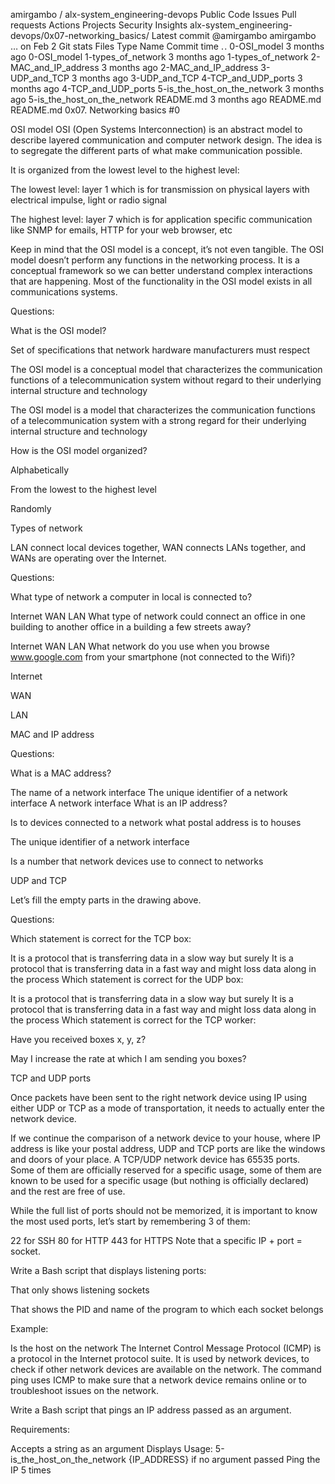 
amirgambo
/
alx-system_engineering-devops
Public
Code
Issues
Pull requests
Actions
Projects
Security
Insights
alx-system_engineering-devops/0x07-networking_basics/
Latest commit
@amirgambo
amirgambo
…
on Feb 2
Git stats
Files
Type
Name
Commit time
. .
0-OSI_model
3 months ago
0-OSI_model
1-types_of_network
3 months ago
1-types_of_network
2-MAC_and_IP_address
3 months ago
2-MAC_and_IP_address
3-UDP_and_TCP
3 months ago
3-UDP_and_TCP
4-TCP_and_UDP_ports
3 months ago
4-TCP_and_UDP_ports
5-is_the_host_on_the_network
3 months ago
5-is_the_host_on_the_network
README.md
3 months ago
README.md
README.md
0x07. Networking basics #0

OSI model
OSI (Open Systems Interconnection) is an abstract model to describe layered communication and computer network design. The idea is to segregate the different parts of what make communication possible.

It is organized from the lowest level to the highest level:

The lowest level: layer 1 which is for transmission on physical layers with electrical impulse, light or radio signal

The highest level: layer 7 which is for application specific communication like SNMP for emails, HTTP for your web browser, etc

Keep in mind that the OSI model is a concept, it’s not even tangible. The OSI model doesn’t perform any functions in the networking process. It is a conceptual framework so we can better understand complex interactions that are happening. Most of the functionality in the OSI model exists in all communications systems.

Questions:

What is the OSI model?

Set of specifications that network hardware manufacturers must respect

The OSI model is a conceptual model that characterizes the communication functions of a telecommunication system without regard to their underlying internal structure and technology

The OSI model is a model that characterizes the communication functions of a telecommunication system with a strong regard for their underlying internal structure and technology

How is the OSI model organized?

Alphabetically

From the lowest to the highest level

Randomly

Types of network

LAN connect local devices together, WAN connects LANs together, and WANs are operating over the Internet.

Questions:

What type of network a computer in local is connected to?

Internet
WAN
LAN
What type of network could connect an office in one building to another office in a building a few streets away?

Internet
WAN
LAN
What network do you use when you browse www.google.com from your smartphone (not connected to the Wifi)?

Internet

WAN

LAN

MAC and IP address

Questions:

What is a MAC address?

The name of a network interface
The unique identifier of a network interface
A network interface
What is an IP address?

Is to devices connected to a network what postal address is to houses

The unique identifier of a network interface

Is a number that network devices use to connect to networks

UDP and TCP

Let’s fill the empty parts in the drawing above.

Questions:

Which statement is correct for the TCP box:

It is a protocol that is transferring data in a slow way but surely
It is a protocol that is transferring data in a fast way and might loss data along in the process
Which statement is correct for the UDP box:

It is a protocol that is transferring data in a slow way but surely
It is a protocol that is transferring data in a fast way and might loss data along in the process
Which statement is correct for the TCP worker:

Have you received boxes x, y, z?

May I increase the rate at which I am sending you boxes?

TCP and UDP ports

Once packets have been sent to the right network device using IP using either UDP or TCP as a mode of transportation, it needs to actually enter the network device.

If we continue the comparison of a network device to your house, where IP address is like your postal address, UDP and TCP ports are like the windows and doors of your place. A TCP/UDP network device has 65535 ports. Some of them are officially reserved for a specific usage, some of them are known to be used for a specific usage (but nothing is officially declared) and the rest are free of use.

While the full list of ports should not be memorized, it is important to know the most used ports, let’s start by remembering 3 of them:

22 for SSH
80 for HTTP
443 for HTTPS
Note that a specific IP + port = socket.

Write a Bash script that displays listening ports:

That only shows listening sockets

That shows the PID and name of the program to which each socket belongs

Example:

Is the host on the network
The Internet Control Message Protocol (ICMP) is a protocol in the Internet protocol suite. It is used by network devices, to check if other network devices are available on the network. The command ping uses ICMP to make sure that a network device remains online or to troubleshoot issues on the network.

Write a Bash script that pings an IP address passed as an argument.

Requirements:

Accepts a string as an argument
Displays Usage: 5-is_the_host_on_the_network {IP_ADDRESS} if no argument passed
Ping the IP 5 times
